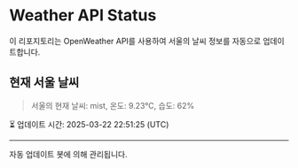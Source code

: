 
# Weather API Status

이 리포지토리는 OpenWeather API를 사용하여 서울의 날씨 정보를 자동으로 업데이트합니다.

## 현재 서울 날씨
> 서울의 현재 날씨: mist, 온도: 9.23°C, 습도: 62%

⏳ 업데이트 시간: 2025-03-22 22:51:25 (UTC)

---
자동 업데이트 봇에 의해 관리됩니다.
